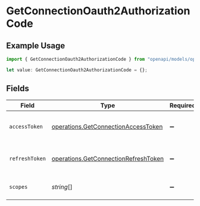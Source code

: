 # GetConnectionOauth2AuthorizationCode

## Example Usage

```typescript
import { GetConnectionOauth2AuthorizationCode } from "openapi/models/operations";

let value: GetConnectionOauth2AuthorizationCode = {};
```

## Fields

| Field                                                                                        | Type                                                                                         | Required                                                                                     | Description                                                                                  |
| -------------------------------------------------------------------------------------------- | -------------------------------------------------------------------------------------------- | -------------------------------------------------------------------------------------------- | -------------------------------------------------------------------------------------------- |
| `accessToken`                                                                                | [operations.GetConnectionAccessToken](../../models/operations/getconnectionaccesstoken.md)   | :heavy_minus_sign:                                                                           | The access token for the connection.                                                         |
| `refreshToken`                                                                               | [operations.GetConnectionRefreshToken](../../models/operations/getconnectionrefreshtoken.md) | :heavy_minus_sign:                                                                           | The refresh token to use for the connection.                                                 |
| `scopes`                                                                                     | *string*[]                                                                                   | :heavy_minus_sign:                                                                           | The scopes for the tokens.                                                                   |